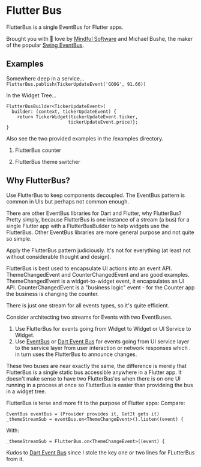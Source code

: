 # Flutter Bus

FlutterBus is a single EventBus for Flutter apps. 

Brought you with :green_heart: love by [Mindful Software](https://mindfulsoftware.com)
and Michael Bushe, the maker of the popular [Swing EventBus](https://repo1.maven.org/maven2/org/bushe/eventbus/1.4/).

## Examples

Somewhere deep in a service...
`
FlutterBus.publish(TickerUpdateEvent('GOOG', 91.66))
`

In the Widget Tree...

````
FlutterBusBuilder<TickerUpdateEvent>(
  builder: (context, tickerUpdateEvent) {
    return TickerWidget(tickerUpdateEvent.ticker, 
                       tickerUpdateEvent.price)};
}
````

Also see the two provided examples in the /examples directory.
1. FlutterBus counter


2. FlutterBus theme switcher


## Why FlutterBus?

Use FlutterBus to keep components decoupled.  The EventBus
pattern is common in UIs but perhaps not common enough.

There are other EventBus libraries for Dart and Flutter, why FlutterBus?
Pretty simply, because FlutterBus is one instance of a stream (a bus)
for a single Flutter app with a FlutterBusBuilder to help widgets use
the FlutterBus.  Other EventBus libraries are more general purpose and
not quite so simple.

Apply the FlutterBus pattern judiciously. It's not for everything 
(at least not without considerable thought and design).

FlutterBus is best used to encapsulate UI actions into an event API.
ThemeChangedEvent and CounterChangedEvent and are good examples.
ThemeChangedEvent is a widget-to-widget event, it encapsulates an UI API.
CounterChangedEvent is a "business logic" event - for the Counter app the
business is changing the counter.

There is just one stream for all events types, so it's quite efficient.

Consider architecting two streams for Events with two EventBuses.
1) Use FlutterBus for events going from Widget to Widget or UI Service to Widget.
2) Use [EventBus](https://pub.dev/packages/event_bus) or 
   [Dart Event Bus](https://github.com/marcojakob/dart-event-bus)
   for events going from UI service layer
   to the service layer from user interaction or network responses which .
   in turn uses the FlutterBus to announce changes.

These two buses are near exactly the same, the difference is merely that
FlutterBus is a single static bus accessible anywhere in a Flutter app.
It doesn't make sense to have two FlutterBus'es when there is on one UI
running in a process at once so FlutterBus is easier than provideing
the bus in a widget tree.

FlutterBus is terse and more fit to the purpose of Flutter apps:
Compare:
```
EventBus eventBus = (Provider provides it, GetIt gets it)
_themeStreamSub = eventBus.on<ThemeChangeEvent>().listen((event) {
```
With:
```
_themeStreamSub = FlutterBus.on<ThemeChangeEvent>((event) {
```

Kudos to [Dart Event Bus](https://github.com/marcojakob/dart-event-bus) since
I stole the key one or two lines for FLutterBus from it.
